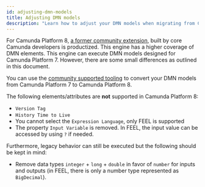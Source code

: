 ```yaml
---
id: adjusting-dmn-models
title: Adjusting DMN models
description: "Learn how to adjust your DMN models when migrating from Camunda Platform 7 to Camunda Platform 8."
---
```


For Camunda Platform 8, [a former community extension](https://github.com/camunda-community-hub/dmn-scala), built by core Camunda developers is productized. This engine has a higher coverage of DMN elements. This engine can execute DMN models designed for Camunda Platform 7. However, there are some small differences as outlined in this document.

You can use the [community supported tooling](https://github.com/camunda-community-hub/camunda-7-to-8-migration) to convert your DMN models from Camunda Platform 7 to Camunda Platform 8.

The following elements/attributes are **not** supported in Camunda Platform 8:

- `Version Tag`
- `History Time to Live`
- You cannot select the `Expression Language`, only FEEL is supported
- The property `Input Variable` is removed. In FEEL, the input value can be accessed by using `?` if needed.

Furthermore, legacy behavior can still be executed but the following should be kept in mind:

- Remove data types `integer` + `long` + `double` in favor of `number` for inputs and outputs (in FEEL, there is only a number type represented as `BigDecimal`).
